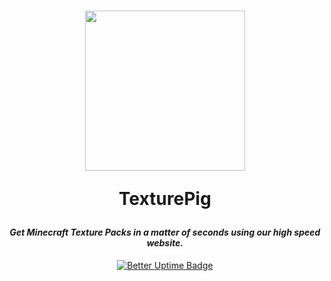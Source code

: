 <h1 align="center">
<img src="https://texturepig.com/assets/img/output.png" width="256" margin-top="10px"/><br />

**TexturePig**

</h1>
<h4 align="center" style="font-weight: bold; font-style: italic;"> Get Minecraft Texture Packs in a matter of seconds using our high speed website. </h4>


<div align="center">

[![Better Uptime Badge](https://betteruptime.com/status-badges/v1/monitor/aq7y.svg)](https://betteruptime.com/?utm_source=status_badge)

</div>
